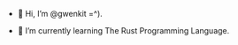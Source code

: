 - 👋 Hi, I’m @gwenkit =^).
<!--
- 👀 I’m interested in The Rust Programming Language.
--->
- 🌱 I’m currently learning The Rust Programming Language.
<!--
- 💞️ I’m looking to collaborate on ...
- 📫 How to reach me ...
--->

<!--
gwenkit/gwenkit is a ✨ special ✨ repository because its `README.md` (this file) appears on your GitHub profile.
You can click the Preview link to take a look at your changes.
--->
